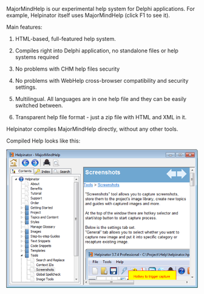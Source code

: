 MajorMindHelp is our experimental help system for Delphi applications. For example, Helpinator itself uses MajorMindHelp (click F1 to see it).




Main features:


1. HTML-based, full-featured help system.


2. Compiles right into Delphi application, no standalone files or help systems required


3. No problems with CHM help files security


4. No problems with WebHelp cross-browser compatibility and security settings.


5. Multilingual. All languages are in one help file and they can be easily switched between.


6. Transparent help file format - just a zip file with HTML and XML in it.




Helpinator compiles MajorMindHelp directly, without any other tools.




Compiled Help looks like this:




![](images/majormindhelp.png "")
